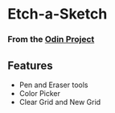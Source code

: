 # Etch-a-Sketch
### From the [Odin Project](https://www.theodinproject.com/lessons/foundations-etch-a-sketch)

## Features

- Pen and Eraser tools
- Color Picker
- Clear Grid and New Grid
